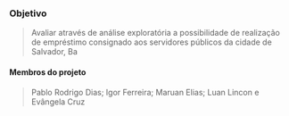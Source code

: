 ### Objetivo
> Avaliar através de análise exploratória a possibilidade de realização de empréstimo consignado aos servidores públicos da cidade de Salvador, Ba

#### Membros do projeto 
> Pablo Rodrigo Dias; Igor Ferreira; Maruan Elias; Luan Lincon e Evângela Cruz

